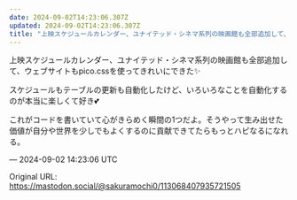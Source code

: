 ```yaml
---
date: 2024-09-02T14:23:06.307Z
updated: 2024-09-02T14:23:06.307Z
title: "上映スケジュールカレンダー、ユナイテッド・シネマ系列の映画館も全部追加して、ウェ[...]"
---
```


<p>上映スケジュールカレンダー、ユナイテッド・シネマ系列の映画館も全部追加して、ウェブサイトもpico.cssを使ってきれいにできた✨</p><p>スケジュールもテーブルの更新も自動化したけど、いろいろなことを自動化するのが本当に楽しくて好き💕</p><p>これがコードを書いていて心がきらめく瞬間の1つだよ。そうやって生み出せた価値が自分や世界を少しでもよくするのに貢献できてたらもっとハピなるになれる。</p>

&mdash; 2024-09-02 14:23:06 UTC

Original URL: https://mastodon.social/@sakuramochi0/113068407935721505
